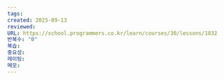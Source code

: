```yaml
---
tags:
created: 2025-09-13
reviewed:
URL: https://school.programmers.co.kr/learn/courses/30/lessons/1832
반복수: "0"
복습:
중요성:
레이팅:
메모:
---
```

